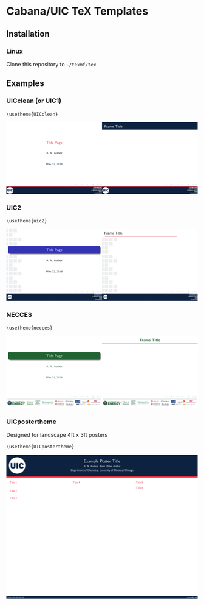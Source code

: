 # Cabana/UIC TeX Templates

## Installation

### Linux
Clone this repository to `~/texmf/tex`

## Examples

### UICclean (or UIC1)
```
\usetheme{UICclean}
```

![Title Page](./examples/uic2_example.png) 

### UIC2
```
\usetheme{uic2}
```

![Title Page](./examples/uic1_example.png) 

### NECCES
```
\usetheme{necces}
```

![Title Page](./examples/necces_example.png) 

### UICpostertheme
Designed for landscape 4ft x 3ft posters

```
\usetheme{UICpostertheme}
```

![Example Poster](./examples/UICpostertheme_example.png)
